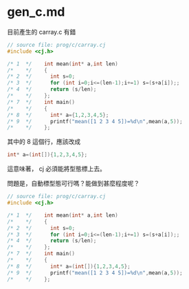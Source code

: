 # gen_c.md

目前產生的 carray.c 有錯

```cpp
// source file: prog/c/carray.cj
#include <cj.h>

/* 1  */	int mean(int* a,int len)
/*    */	{
/* 2  */	  int s=0;
/* 3  */	  for (int i=0;i<=(len-1);i+=1) s=(s+a[i]);;
/* 4  */	  return (s/len);
/*    */	};
/* 7  */	int main()
/*    */	{
/* 8  */	  int* a={1,2,3,4,5};
/* 9  */	  printf("mean([1 2 3 4 5])=%d\n",mean(a,5));
/*    */	};
```

其中的 8 這個行，應該改成

```cpp
int* a=(int[]){1,2,3,4,5};
```

這意味著， cj 必須能將型態標上去。

問題是，自動標型態可行嗎？能做到甚麼程度呢？

```cpp
// source file: prog/c/carray.cj
#include <cj.h>

/* 1  */	int mean(int* a,int len)
/*    */	{
/* 2  */	  int s=0;
/* 3  */	  for (int i=0;i<=(len-1);i+=1) s=(s+a[i]);;
/* 4  */	  return (s/len);
/*    */	};
/* 7  */	int main()
/*    */	{
/* 8  */	  int* a=(int[]){1,2,3,4,5};
/* 9  */	  printf("mean([1 2 3 4 5])=%d\n",mean(a,5));
/*    */	};
```
